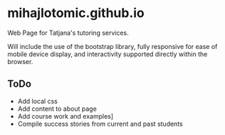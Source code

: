 # mihajlotomic.github.io
Web Page for Tatjana's tutoring services. 

Will include the use of the bootstrap library, fully responsive for ease of mobile device display, and interactivity supported directly within the browser. 

## ToDo
- Add local css
- Add content to about page
- Add course work and examples]
- Compile success stories from current and past students
